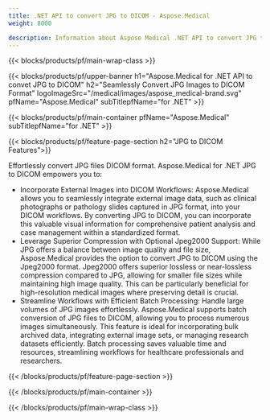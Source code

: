```yaml
---
title: .NET API to convert JPG to DICOM - Aspose.Medical
weight: 8000

description: Information about Aspose Medical .NET API to convert JPG to DICOM
---
```


{{< blocks/products/pf/main-wrap-class >}}

{{< blocks/products/pf/upper-banner h1="Aspose.Medical for .NET API to convet JPG to DICOM" h2="Seamlessly Convert JPG Images to DICOM Format" logoImageSrc="/medical/images/aspose_medical-brand.svg" pfName="Aspose.Medical" subTitlepfName="for .NET" >}}

{{< blocks/products/pf/main-container pfName="Aspose.Medical" subTitlepfName="for .NET" >}}

{{< blocks/products/pf/feature-page-section h2="JPG to DICOM Features">}}

<p>Effortlessly convert JPG files DICOM format. Aspose.Medical for .NET JPG to DICOM empowers you to:</p>

<ul>
<li>Incorporate External Images into DICOM Workflows: Aspose.Medical allows you to seamlessly integrate external image data, such as clinical photographs or pathology slides captured in JPG format,  into your DICOM workflows. By converting JPG to DICOM, you can incorporate this valuable visual information for comprehensive patient analysis and case management within a standardized format.</li>
<li>Leverage Superior Compression with Optional Jpeg2000 Support: While JPG offers a balance between image quality and file size, Aspose.Medical provides the option to convert JPG to DICOM using the Jpeg2000 format. Jpeg2000 offers superior lossless or near-lossless compression compared to JPG, allowing for smaller file sizes while maintaining high image quality. This can be particularly beneficial for high-resolution medical images where preserving detail is crucial.</li>
<li>Streamline Workflows with Efficient Batch Processing: Handle large volumes of JPG images effortlessly. Aspose.Medical supports batch conversion of JPG files to DICOM, allowing you to process numerous images simultaneously. This feature is ideal for incorporating bulk archived data, integrating external image sets, or managing research datasets efficiently. Batch processing saves valuable time and resources, streamlining workflows for healthcare professionals and researchers.</li>
</ul>

{{< /blocks/products/pf/feature-page-section >}}

{{< /blocks/products/pf/main-container >}}

{{< /blocks/products/pf/main-wrap-class >}}